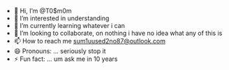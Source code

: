 - 👋 Hi, I’m @T0$m0m
- 👀 I’m interested in understanding 
- 🌱 I’m currently learning whatever i can
- 💞️ I’m looking to collaborate, on nothing i have no idea what any of this is
- 📫 How to reach me sum1uused2no87@outlook.com
- 😄 Pronouns: ... seriously stop it
- ⚡ Fun fact: ... um ask me in 10 years 

<!---
Tosmom/Tosmom is a ✨ special ✨ repository because its `README.md` (this file) appears on your GitHub profile.
You can click the Preview link to take a look at your changes.
--->
